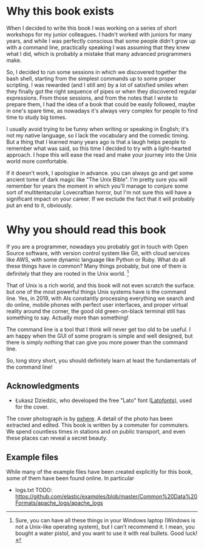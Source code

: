 # Why this book exists

When I decided to write this book I was working on a series of short workshops for my junior colleagues. I hadn't worked with juniors for many years, and while I was perfectly conscious that some people didn't grow up with a command line, practically speaking I was assuming that they knew what I did, which is probably a mistake that many advanced programmers make.

So, I decided to run some sessions in which we discovered together the bash shell, starting from the simplest commands up to some proper scripting. I was rewarded (and I still am) by a lot of satisfied smiles when they finally got the right sequence of pipes or when they discovered regular expressions. From those sessions, and from the notes that I wrote to prepare them, I had the idea of a book that could be easily followed, maybe in one's spare time, as nowadays it's always very complex for people to find time to study big tomes.

I usually avoid trying to be funny when writing or speaking in English; it's not my native language, so I lack the vocabulary and the comedic timing. But a thing that I learned many years ago is that a laugh helps people to remember what was said, so this time I decided to try with a light-hearted approach. I hope this will ease the read and make your journey into the Unix world more comfortable.

If it doesn't work, I apologise in advance. you can always go and get some ancient tome of dark magic like "The Unix Bible". I'm pretty sure you will remember for years the moment in which you'll manage to conjure some sort of multitentacular Lovecraftian horror, but I'm not sure this will have a significant impact on your career. If we exclude the fact that it will probably put an end to it, obviously.

# Why you should read this book

If you are a programmer, nowadays you probably got in touch with Open Source software, with version control system like Git, with cloud services like AWS, with some dynamic language like Python or Ruby. What do all these things have in common? Many things probably, but one of them is definitely that they are rooted in the Unix world. [^win]

[^win]: Sure, you can have all these things in your Windows laptop (Windows is not a Unix-like operating system), but I can't recommend it. I mean, you bought a water pistol, and you want to use it with real bullets. Good luck!

That of Unix is a rich world, and this book will not even scratch the surface. but one of the most powerful things Unix systems have is the command line. Yes, in 2019, with AIs constantly processing everything we search and do online, mobile phones with perfect user interfaces, and proper virtual reality around the corner, the good old green-on-black terminal still has something to say. Actually more than something!

The command line is a tool that I think will never get too old to be useful. I am happy when the GUI of some program is simple and well designed, but there is simply nothing that can give you more power than the command line.

So, long story short, you should definitely learn at least the fundamentals of the command line!

## Acknowledgments

* Łukasz Dziedzic, who developed the free "Lato" font ([Latofonts](http://www.latofonts.com)), used for the cover.

The cover photograph is by [pxhere](https://pxhere.com/en/photo/175470). A detail of the photo has been extracted and edited. This book is written by a commuter for commuters. We spend countless times in stations and on public transport, and even these places can reveal a secret beauty.

## Example files

While many of the example files have been created explicitly for this book, some of them have been found online. In particular

* logs.txt TODO: https://github.com/elastic/examples/blob/master/Common%20Data%20Formats/apache_logs/apache_logs
